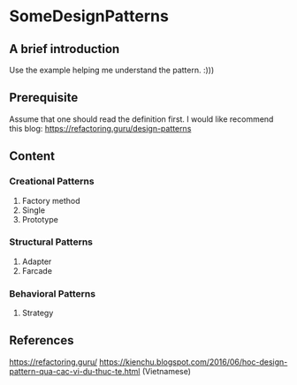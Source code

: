 # SomeDesignPatterns

## A brief introduction
Use the example helping me understand the pattern. :)))

## Prerequisite
Assume that one should read the definition first. I would like recommend this blog: https://refactoring.guru/design-patterns

## Content
### Creational Patterns
1. Factory method
2. Single
3. Prototype

### Structural Patterns
1. Adapter
2. Farcade

### Behavioral Patterns
1. Strategy

## References
https://refactoring.guru/
https://kienchu.blogspot.com/2016/06/hoc-design-pattern-qua-cac-vi-du-thuc-te.html (Vietnamese)
